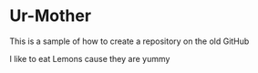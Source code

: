 # Ur-Mother
This is a sample of how to create a repository on the old GitHub

I like to eat Lemons cause they are yummy 

